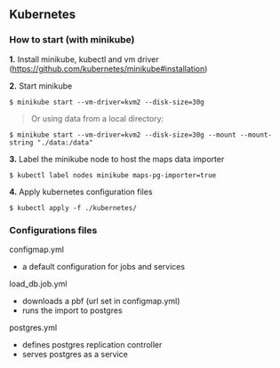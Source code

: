 ## Kubernetes

### How to start (with minikube)

**1.** Install minikube, kubectl and vm driver (https://github.com/kubernetes/minikube#installation)

**2.** Start minikube

```
$ minikube start --vm-driver=kvm2 --disk-size=30g
```
> Or using data from a local directory:  
```
$ minikube start --vm-driver=kvm2 --disk-size=30g --mount --mount-string "./data:/data"
```

**3.** Label the minikube node to host the maps data importer

```
$ kubectl label nodes minikube maps-pg-importer=true
```

**4.** Apply kubernetes configuration files
```
$ kubectl apply -f ./kubernetes/
```


### Configurations files

configmap.yml
 - a default configuration for jobs and services

load_db.job.yml
 - downloads a pbf (url set in configmap.yml)
 - runs the import to postgres
 
postgres.yml
 - defines postgres replication controller
 - serves postgres as a service
  
